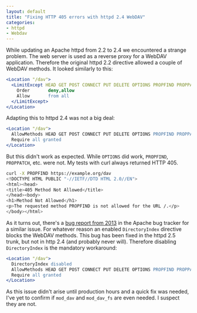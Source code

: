 ```yaml
---
layout: default
title: "Fixing HTTP 405 errors with httpd 2.4 WebDAV"
categories:
- httpd
- Webdav
---
```


While updating an Apache httpd from 2.2 to 2.4 we encountered a strange problem. The web server is used as a reverse proxy for a WebDAV application.
Therefore the original httpd 2.2 directive allowed a couple of WebDAV methods. It looked similarly to this:

```apache
<Location "/dav">
  <LimitExcept HEAD GET POST CONNECT PUT DELETE OPTIONS PROPFIND PROPPATCH MKCOL COPY MOVE LOCK UNLOCK TRACE>
    Order       deny,allow
    Allow       from all
  </LimitExcept>
</Location>
```

Adapting this to httpd 2.4 was not a big deal:

```apache
<Location "/dav">
  AllowMethods HEAD GET POST CONNECT PUT DELETE OPTIONS PROPFIND PROPPATCH MKCOL COPY MOVE LOCK UNLOCK TRACE
  Require all granted
</Location>
```

But this didn't work as expected. While `OPTIONS` did work, `PROPFIND`, `PROPPATCH`, etc. were not. My tests with curl always returned HTTP 405.

```bash
curl -X PROPFIND https://example.org/dav
<!DOCTYPE HTML PUBLIC "-//IETF//DTD HTML 2.0//EN">
<html><head>
<title>405 Method Not Allowed</title>
</head><body>
<h1>Method Not Allowed</h1>
<p>The requested method PROPFIND is not allowed for the URL /.</p>
</body></html>
```

As it turns out, there's a [bug report from 2013][br] in the Apache bug tracker for a similar issue. For whatever reason an enabled `DirectoryIndex` directive blocks the WebDAV methods.
This bug has been fixed in the httpd 2.5 trunk, but not in http 2.4 (and probably never will). Therefore disabling `DirectoryIndex` is the mandatory workaround:

```apache
<Location "/dav">
  DirectoryIndex disabled
  AllowMethods HEAD GET POST CONNECT PUT DELETE OPTIONS PROPFIND PROPPATCH MKCOL COPY MOVE LOCK UNLOCK TRACE
  Require all granted
</Location>
```

As this issue didn't arise until production hours and a quick fix was needed, I've yet to confirm if `mod_dav` and `mod_dav_fs` are even needed. I suspect they are not.

[br]: https://bz.apache.org/bugzilla/show_bug.cgi?id=54914
